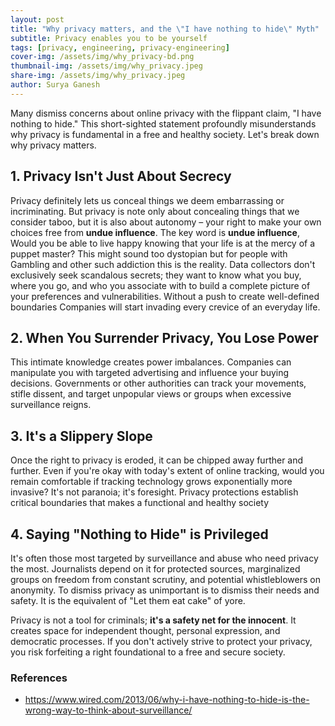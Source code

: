 ```yaml
---
layout: post
title: "Why privacy matters, and the \"I have nothing to hide\" Myth"
subtitle: Privacy enables you to be yourself 
tags: [privacy, engineering, privacy-engineering]
cover-img: /assets/img/why_privacy-bd.png
thumbnail-img: /assets/img/why_privacy.jpeg
share-img: /assets/img/why_privacy.jpeg
author: Surya Ganesh
---
```


Many dismiss concerns about online privacy with the flippant claim, "I have nothing to hide." This short-sighted statement profoundly misunderstands why privacy is fundamental in a free and healthy society. Let's break down why privacy matters.

## 1. Privacy Isn't Just About Secrecy

Privacy definitely lets us conceal things we deem embarrassing or incriminating. But privacy is note only about concealing things that we consider taboo, but it is also about autonomy – your right to make your own choices free from __undue influence__. The key word is __undue influence__, Would you be able to live happy knowing that your life is at the mercy of a puppet master? This might sound too dystopian but for people with Gambling and other such addiction this is the reality. Data collectors don't exclusively seek scandalous secrets; they want to know what you buy, where you go, and who you associate with to build a complete picture of your preferences and vulnerabilities. Without a push to create well-defined boundaries Companies will start invading every crevice of an everyday life.

## 2. When You Surrender Privacy, You Lose Power

This intimate knowledge creates power imbalances.  Companies can manipulate you with targeted advertising and influence your buying decisions. Governments or other authorities can track your movements, stifle dissent, and target unpopular views or groups when excessive surveillance reigns.

## 3. It's a Slippery Slope

Once the right to privacy is eroded, it can be chipped away further and further. Even if you're okay with today's extent of online tracking, would you remain comfortable if tracking technology grows exponentially more invasive? It's not paranoia; it's foresight. Privacy protections establish critical boundaries that makes a functional and healthy society

## 4. Saying "Nothing to Hide" is Privileged

It's often those most targeted by surveillance and abuse who need privacy the most. Journalists depend on it for protected sources, marginalized groups on freedom from constant scrutiny, and potential whistleblowers on anonymity. To dismiss privacy as unimportant is to dismiss their needs and safety. It is the equivalent of "Let them eat cake" of yore.


Privacy is not a tool for criminals; __it's a safety net for the innocent__. It creates space for independent thought, personal expression, and democratic processes. If you don't actively strive to protect your privacy, you risk forfeiting a right foundational to a free and secure society.


### References

- https://www.wired.com/2013/06/why-i-have-nothing-to-hide-is-the-wrong-way-to-think-about-surveillance/
